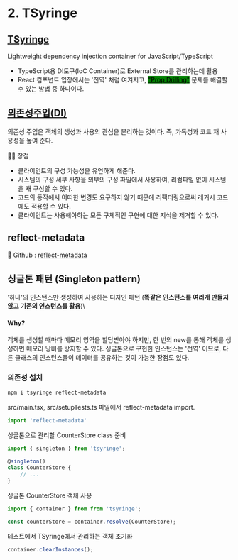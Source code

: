 # 2. TSyringe

## [TSyringe](https://github.com/microsoft/tsyringe)

Lightweight dependency injection container for JavaScript/TypeScript

* TypeScript용 DI도구(IoC Container)로 External Store를 관리하는데 활용
* React 컴포넌트 입장에서는 '전역' 처럼 여겨지고, [<mark style="background-color:green;">"Prop Drilling"</mark>](https://react.dev/learn/passing-data-deeply-with-context#the-problem-with-passing-props) 문제를 해결할 수 있는 방법 중 하나이다.

## [의존성주입(DI)](https://ko.wikipedia.org/wiki/%EC%9D%98%EC%A1%B4%EC%84%B1\_%EC%A3%BC%EC%9E%85)

의존성 주입은 객체의 생성과 사용의 관심을 분리하는 것이다. 즉, 가독성과 코드 재 사용성을 높여 준다.

👍🏻 장점

* 클라이언트의 구성 가능성을 유연하게 해준다.
* 시스템의 구성 세부 사항을 외부의 구성 파일에서 사용하여, 리컴파일 없이 시스템을 재 구성할 수 있다.
* 코드의 동작에서 어떠한 변경도 요구하지 않기 때문에 리팩터링으로써 레거시 코드에도 적용할 수 있다.
* 클라이언트는 사용해야하는 모든 구체적인 구현에 대한 지식을 제거할 수 있다.

## reflect-metadata

📎 Github : [reflect-metadata](https://github.com/rbuckton/reflect-metadata)



## 싱글톤 패턴 (Singleton pattern)

'하나'의 인스턴스만 생성하여 사용하는 디자인 패턴 (**똑같은 인스턴스를 여러개 만들지 않고 기존의 인스턴스를 활용**)\


#### Why?

객체를 생성할 때마다 메모리 영역을 할당받아야 하지만, 한 번의 new를 통해 객체를 생성하면 메모리 낭비를 방지할 수 있다. 싱글톤으로 구현한 인스턴스는 '전역' 이므로, 다른 클래스의 인스턴스들이 데이터를 공유하는 것이 가능한 장점도 있다.

####

### 의존성 설치

```bash
npm i tsyringe reflect-metadata
```

src/main.tsx, src/setupTests.ts 파일에서 reflect-metadata import.

```typescript
import 'reflect-metadata'
```

싱글톤으로 관리할 CounterStore class 준비

```typescript
import { singleton } from 'tsyringe';

@singleton()
class CounterStore {
    // ...
}
```

싱글톤 CounterStore 객체 사용

```typescript
import { container } from from 'tsyringe';

const counterStore = container.resolve(CounterStore);
```

테스트에서 TSyringe에서 관리하는 객체 초기화

```typescript
container.clearInstances();
```



